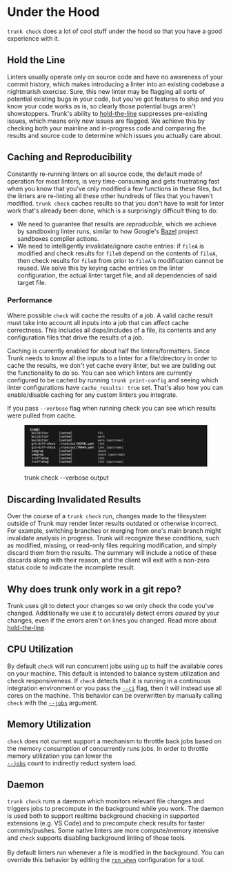 # Under the Hood

`trunk check` does a lot of cool stuff under the hood so that you have a good experience with it.

## Hold the Line

Linters usually operate only on source code and have no awareness of your commit history, which makes introducing a linter into an existing codebase a nightmarish exercise. Sure, this new linter may be flagging all sorts of potential existing bugs in your code, but you've got features to ship and you know your code works as is, so clearly those potential bugs aren't showstoppers. Trunk's ability to [hold-the-line](../#hold-the-line) suppresses pre-existing issues, which means only new issues are flagged. We achieve this by checking both your mainline and in-progress code and comparing the results and source code to determine which issues you actually care about.

## Caching and Reproducibility

Constantly re-running linters on all source code, the default mode of operation for most linters, is very time-consuming and gets frustrating fast when you know that you've only modified a few functions in these files, but the linters are re-linting all these other hundreds of files that you haven't modified. `trunk check` caches results so that you don't have to wait for linter work that's already been done, which is a surprisingly difficult thing to do:

* We need to guarantee that results are _reproducible_, which we achieve by sandboxing linter runs, similar to how Google's [Bazel](https://bazel.build/) project sandboxes compiler actions.
* We need to intelligently invalidate/ignore cache entries: if `fileA` is modified and check results for `fileB` depend on the contents of `fileA`, then check results for `fileB` from prior to `fileA`'s modification cannot be reused. We solve this by keying cache entries on the linter configuration, the actual linter target file, and all dependencies of said target file.

### Performance

Where possible `check` will cache the results of a job. A valid cache result must take into account all inputs into a job that can affect cache correctness. This includes all deps/includes of a file, its contents and any configuration files that drive the results of a job.

Caching is currently enabled for about half the linters/formatters. Since Trunk needs to know all the inputs to a linter for a file/directory in order to cache the results, we don't yet cache every linter, but we are building out the functionality to do so. You can see which linters are currently configured to be cached by running `trunk print-config` and seeing which linter configurations have `cache_results: true` set. That's also how you can enable/disable caching for any custom linters you integrate.

If you pass `--verbose` flag when running check you can see which results were pulled from cache.

<figure><img src="../../.gitbook/assets/SCR-20230811-mtvw.png" alt=""><figcaption><p>trunk check --verbose output</p></figcaption></figure>

## Discarding Invalidated Results

Over the course of a `trunk check` run, changes made to the filesystem outside of Trunk may render linter results outdated or otherwise incorrect. For example, switching branches or merging from one's main branch might invalidate analysis in progress. Trunk will recognize these conditions, such as modified, missing, or read-only files requiring modification, and simply discard them from the results. The summary will include a notice of these discards along with their reason, and the client will exit with a non-zero status code to indicate the incomplete result.

## Why does trunk only work in a git repo?

Trunk uses git to detect your changes so we only check the code you've changed. Additionally we use it to accurately detect errors _caused_ by your changes, even if the errors aren't on lines you changed. Read more about [hold-the-line](under-the-hood.md#hold-the-line).

## CPU Utilization

By default `check` will run concurrent jobs using up to half the available cores on your machine. This default is intended to balance system utilization and check responsiveness. If `check` detects that it is running in a continuous integration environment or you pass the [`--ci`](../usage.md) flag, then it will instead use all cores on the machine. This behavior can be overwritten by manually calling `check` with the [`--jobs`](../usage.md#options) argument.

## Memory Utilization

`check` does not current support a mechanism to throttle back jobs based on the memory consumption of concurrently runs jobs. In order to throttle memory utilization you can lower the\
[`--jobs`](../usage.md#options) count to indirectly reduct system load.

## Daemon

`trunk check` runs a daemon which monitors relevant file changes and triggers jobs to precompute in the background while you work. The daemon is used both to support realtime background checking in supported extensions (e.g. VS Code) and to precompute check results for faster commits/pushes. Some native linters are more compute/memory intensive and `check` supports disabling background linting of those tools.\
\
By default linters run whenever a file is modified in the background. You can override this behavior by editing the [`run_when`](../configuration/custom-linters/#run\_when) configuration for a tool.&#x20;
